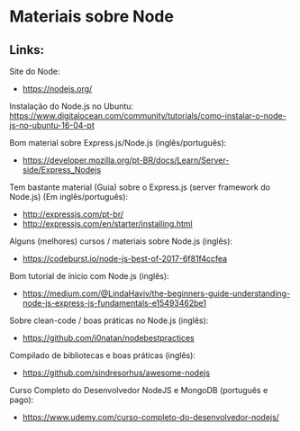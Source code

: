 # Materiais sobre Node

## Links:

 Site do Node:
* https://nodejs.org/

Instalação do Node.js no Ubuntu:
https://www.digitalocean.com/community/tutorials/como-instalar-o-node-js-no-ubuntu-16-04-pt

Bom material sobre Express.js/Node.js (inglês/português):
* https://developer.mozilla.org/pt-BR/docs/Learn/Server-side/Express_Nodejs

Tem bastante material (Guia) sobre o Express.js (server framework do Node.js) (Em inglês/português):
* http://expressjs.com/pt-br/
* http://expressjs.com/en/starter/installing.html

Alguns (melhores) cursos / materiais sobre Node.js (inglês):
* https://codeburst.io/node-js-best-of-2017-6f81f4ccfea

Bom tutorial de ínicio com Node.js (inglês):
* https://medium.com/@LindaHaviv/the-beginners-guide-understanding-node-js-express-js-fundamentals-e15493462be1

Sobre clean-code / boas práticas no Node.js (inglês):
* https://github.com/i0natan/nodebestpractices

Compilado de bibliotecas e boas práticas (inglês):
* https://github.com/sindresorhus/awesome-nodejs

Curso Completo do Desenvolvedor NodeJS e MongoDB (português e pago):
* https://www.udemy.com/curso-completo-do-desenvolvedor-nodejs/